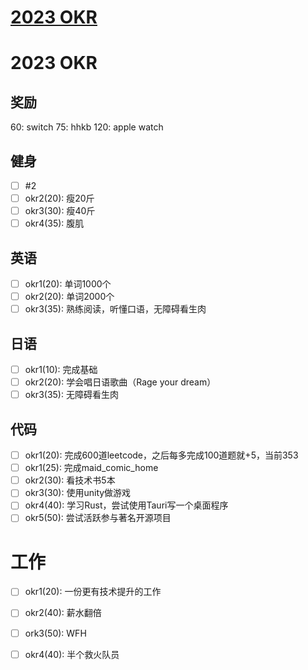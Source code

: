 # [2023 OKR](https://github.com/ParadiseWitch/gitblog/issues/1)

# 2023 OKR

## 奖励

60: switch
75: hhkb
120: apple watch


## 健身
- [ ] #2
- [ ] okr2(20): 瘦20斤
- [ ] okr3(30): 瘦40斤
- [ ] okr4(35): 腹肌

## 英语
- [ ] okr1(20): 单词1000个
- [ ] okr2(20): 单词2000个
- [ ] okr3(35): 熟练阅读，听懂口语，无障碍看生肉

## 日语
- [ ] okr1(10): 完成基础
- [ ] okr2(20): 学会唱日语歌曲（Rage your dream）
- [ ] okr3(35): 无障碍看生肉

## 代码
- [ ] okr1(20): 完成600道leetcode，之后每多完成100道题就+5，当前353
- [ ] okr1(25): 完成maid_comic_home
- [ ] okr2(30): 看技术书5本
- [ ] okr3(30): 使用unity做游戏
- [ ] okr4(40): 学习Rust，尝试使用Tauri写一个桌面程序
- [ ] okr5(50): 尝试活跃参与著名开源项目

# 工作
- [ ] okr1(20): 一份更有技术提升的工作
- [ ] okr2(40): 薪水翻倍
- [ ] ork3(50): WFH
- [ ] okr4(40): 半个救火队员

